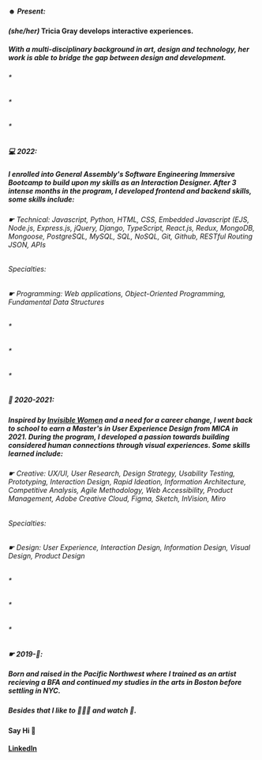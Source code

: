 ##### ☻ **Present:**
#### *(she/her)* Tricia Gray develops interactive experiences.
##### With a multi-disciplinary background in art, design and technology, her work is able to bridge the gap between design and development.
###### *
###### *
###### *
##### 💻 **2022:** 
##### I enrolled into General Assembly's Software Engineering Immersive Bootcamp to build upon my skills as an Interaction Designer. After 3 intense months in the program, I developed frontend and backend skills, some skills include:

###### ☛ Technical: Javascript, Python, HTML, CSS, Embedded Javascript (EJS, Node.js, Express.js, jQuery, Django, TypeScript, React.js, Redux, MongoDB, Mongoose, PostgreSQL, MySQL, SQL, NoSQL, Git, Github, RESTful Routing JSON, APIs

###### *Specialties:* 
###### ☛ Programming: Web applications, Object-Oriented Programming, Fundamental Data Structures
###### *
###### *
###### *
##### 🫶 **2020-2021:** 
##### Inspired by [Invisible Women](https://bookshop.org/p/books/invisible-women-data-bias-in-a-world-designed-for-men-caroline-criado-perez/15136602?ean=9781419735219) and a need for a career change, I went back to school to earn a Master's in User Experience Design from MICA in 2021. During the program, I developed a passion towards building considered human connections through visual experiences. Some skills learned include:

###### ☛ Creative: UX/UI, User Research, Design Strategy, Usability Testing, Prototyping, Interaction Design, Rapid Ideation, Information Architecture, Competitive Analysis, Agile Methodology, Web Accessibility, Product Management, Adobe Creative Cloud, Figma, Sketch, InVision, Miro

###### *Specialties:* 
###### ☛ Design: User Experience, Interaction Design, Information Design, Visual Design, Product Design
###### *
###### *
###### *
##### ☛ **2019-🥚:**
##### Born and raised in the Pacific Northwest where I trained as an artist recieving a BFA and continued my studies in the arts in Boston before settling in NYC. 



##### Besides that I like to 🏃🏻‍♀️ and watch 🎥.

#### Say Hi 👋
#### [LinkedIn](https://www.linkedin.com/in/tgray-nyc/)
